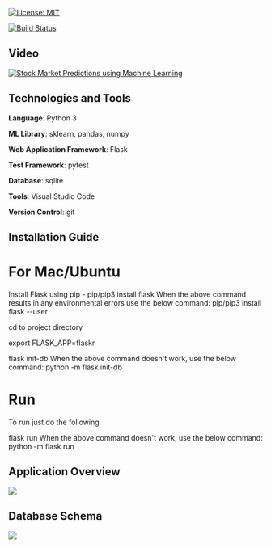 [![License: MIT](https://img.shields.io/badge/License-MIT-yellow.svg)](https://opensource.org/licenses/MIT)

[![Build Status](https://travis-ci.com/ianyehwork/CSC510_Project1.svg?branch=master)](https://travis-ci.com/ianyehwork/CSC510_Project1)

## Video
[![Stock Market Predictions using Machine Learning](http://i3.ytimg.com/vi/MqVWzoUAND4/hqdefault.jpg)](https://youtu.be/MqVWzoUAND4)

## Technologies and Tools
<b>Language</b>: Python 3

<b>ML Library</b>: sklearn, pandas, numpy

<b>Web Application Framework</b>: Flask

<b>Test Framework</b>: pytest

<b>Database</b>: sqlite

<b>Tools</b>: Visual Studio Code

<b>Version Control</b>: git

## Installation Guide
# For Mac/Ubuntu  
Install Flask using pip - pip/pip3 install flask
When the above command results in any environmental errors use the below command:
pip/pip3 install flask --user

cd to project directory

export FLASK_APP=flaskr

flask init-db
When the above command doesn't work, use the below command:
python -m flask init-db

# Run  
To run just do the following

flask run
When the above command doesn't work, use the below command:
python -m flask run
## Application Overview
<img src="/doc/ApplicationStructure.png" />

## Database Schema
<img src="/doc/Schema.png" />
